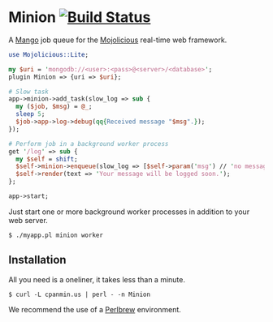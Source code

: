
# Minion [![Build Status](https://travis-ci.org/kraih/minion.svg?branch=master)](https://travis-ci.org/kraih/minion)

  A [Mango](https://github.com/kraih/mango) job queue for the
  [Mojolicious](http://mojolicio.us) real-time web framework.

```perl
use Mojolicious::Lite;

my $uri = 'mongodb://<user>:<pass>@<server>/<database>';
plugin Minion => {uri => $uri};

# Slow task
app->minion->add_task(slow_log => sub {
  my ($job, $msg) = @_;
  sleep 5;
  $job->app->log->debug(qq{Received message "$msg".});
});

# Perform job in a background worker process
get '/log' => sub {
  my $self = shift;
  $self->minion->enqueue(slow_log => [$self->param('msg') // 'no message']);
  $self->render(text => 'Your message will be logged soon.');
};

app->start;
```

  Just start one or more background worker processes in addition to your web
  server.

    $ ./myapp.pl minion worker

## Installation

  All you need is a oneliner, it takes less than a minute.

    $ curl -L cpanmin.us | perl - -n Minion

  We recommend the use of a [Perlbrew](http://perlbrew.pl) environment.

